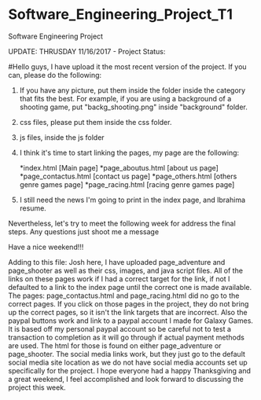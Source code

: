 # Software_Engineering_Project_T1
Software Engineering Project

UPDATE: THRUSDAY 11/16/2017 - Project Status:

#Hello guys, I have upload it the most recent version of the project. If you can, please do the following:

1. If you have any picture, put them inside the folder inside the category that fits the best. For example, if you are using a background of a shooting game, put "backg_shooting.png" inside "background" folder.

2. css files, please put them inside the css folder.

3. js files, inside the js folder

4. I think it's time to start linking the pages, my page are the following:

    *index.html [Main page]
    *page_aboutus.html [about us page]
    *page_contactus.html [contact us page]
    *page_others.html [others genre games page]
    *page_racing.html [racing genre games page]
    
5. I still need the news I'm going to print in the index page, and Ibrahima resume.
    
Nevertheless, let's try to meet the following week for address the final steps. Any questions just shoot me a message

Have a nice weekend!!!

Adding to this file: Josh here, I have uploaded page_adventure and page_shooter as well as their css, images, and java script files.  All of the links on these pages work if I had a correct target for the link, if not I defaulted to a link to the index page until the correct one is made available.  The pages: page_contactus.html and page_racing.html did no go to the correct pages.  If you click on those pages in the project, they do not bring up the correct pages, so it isn't the link targets that are incorrect. Also the paypal buttons work and link to a paypal account I made for Galaxy Games. It is based off my personal paypal account so be careful not to test a transaction to completion as it will go through if actual payment methods are used. The html for those is found on either page_adventure or page_shooter. The social media links work, but they just go to the default social media site location as we do not have social media accounts set up specifically for the project.  I hope everyone had a happy Thanksgiving and a great weekend, I feel accomplished and look forward to discussing the project this week.    

